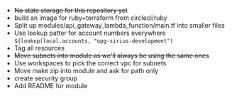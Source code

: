 - ~~No state storage for this repository yet~~
- build an image for ruby+terraform from circleci/ruby
- Split up modules/api_gateway_lambda_function/main.tf into smaller files
- Use lookup patter for account numbers everywhere `${lookup(local.accounts, "opg-sirius-development")`
- Tag all resources
- ~~Move subnets into module as we'll always be using the same ones~~
- Use workspaces to pick the correct vpc for subnets
- Move make zip into module and ask for path only
- create security group
- Add README for module
